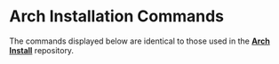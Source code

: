 # Arch Installation Commands
 The commands displayed below are identical to those used in the [**Arch Install**](https://github.com/ValenRM/ArchInstall) repository.